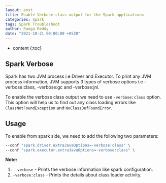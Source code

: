 ```yaml
---
layout: post
title: Enable Verbose class output for the Spark applications
categories: Spark
tags: Spark Troubleshoot
author: Ranga Reddy
date: "2021-10-21 00:00:00 +0530"
---
```


* content
{:toc}

## Spark Verbose

Spark has two JVM process i.e Driver and Executor. To print any JVM process information, JVM supports 3 types of verbose options i.e -verbose:class, -verbose:gc and -verbose:jni.

To enable the verbose class output we need to use `-verbose:class` option. This option will help us to find out any class loading errors like `ClassNotFoundException` and `NoClassDefFoundError`.

## Usage

To enable from spark side, we need to add the following two parameters:

```sh
--conf "spark.driver.extraJavaOptions=-verbose:class" \
--conf "spark.executor.extraJavaOptions=-verbose:class" \
```

**Note:**

1. `--verbose`      - Prints the verbose information like spark configuration.
1. `-verbose:class` - Prints the details about class loader activity.
